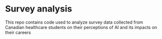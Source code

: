 # Survey analysis 
This repo contains code used to analyze survey data collected from Canadian healthcare students on their perceptions of AI and its impacts on their careers 
